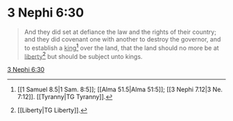 # 3 Nephi 6:30

> And they did set at defiance the law and the rights of their country; and they did covenant one with another to destroy the governor, and to establish a <u>king</u>[^a] over the land, that the land should no more be at <u>liberty</u>[^b] but should be subject unto kings.

[3 Nephi 6:30](https://www.churchofjesuschrist.org/study/scriptures/bofm/3-ne/6?lang=eng&id=p30#p30)


[^a]: [[1 Samuel 8.5|1 Sam. 8:5]]; [[Alma 51.5|Alma 51:5]]; [[3 Nephi 7.12|3 Ne. 7:12]]. [[Tyranny|TG Tyranny]].  
[^b]: [[Liberty|TG Liberty]].  

